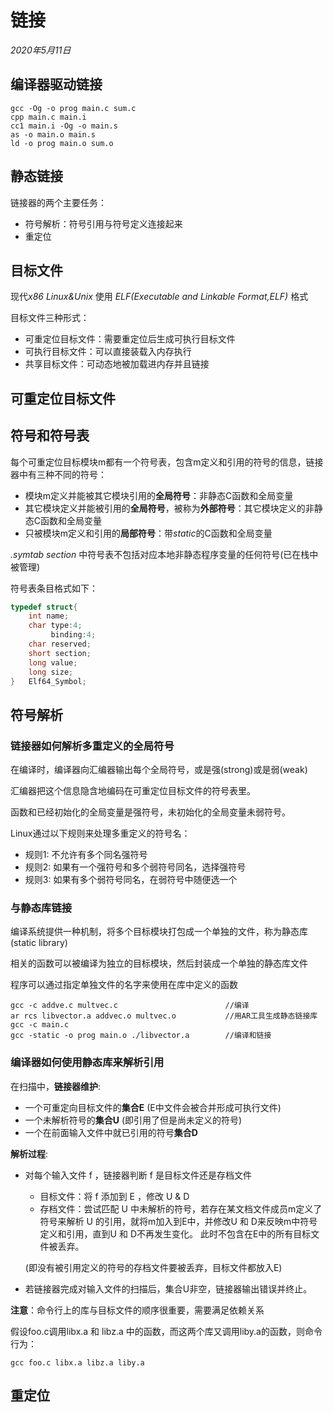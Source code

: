 # 链接
*2020年5月11日*
## 编译器驱动链接

```linux
gcc -Og -o prog main.c sum.c
cpp main.c main.i
cc1 main.i -Og -o main.s
as -o main.o main.s
ld -o prog main.o sum.o
```
## 静态链接
链接器的两个主要任务：
* 符号解析：符号引用与符号定义连接起来
* 重定位
  

## 目标文件
现代*x86 Linux&Unix* 使用 *ELF(Executable and Linkable Format,ELF)* 格式

目标文件三种形式：
* 可重定位目标文件：需要重定位后生成可执行目标文件
* 可执行目标文件：可以直接装载入内存执行
* 共享目标文件：可动态地被加载进内存并且链接

## 可重定位目标文件

## 符号和符号表
每个可重定位目标模块m都有一个符号表，包含m定义和引用的符号的信息，链接器中有三种不同的符号：
* 模块m定义并能被其它模块引用的**全局符号**：非静态C函数和全局变量
* 其它模块定义并能被引用的**全局符号**，被称为**外部符号**：其它模块定义的非静态C函数和全局变量
* 只被模块m定义和引用的**局部符号**：带*static*的C函数和全局变量


*.symtab section* 中符号表不包括对应本地非静态程序变量的任何符号(已在栈中被管理)

符号表条目格式如下：
```c
typedef struct{
    int name;
    char type:4;        
         binding:4;
    char reserved;
    short section;
    long value;
    long size;
}   Elf64_Symbol;
```
## 符号解析
### 链接器如何解析多重定义的全局符号
在编译时，编译器向汇编器输出每个全局符号，或是强(strong)或是弱(weak)

汇编器把这个信息隐含地编码在可重定位目标文件的符号表里。

函数和已经初始化的全局变量是强符号，未初始化的全局变量未弱符号。  

Linux通过以下规则来处理多重定义的符号名：
* 规则1: 不允许有多个同名强符号
* 规则2: 如果有一个强符号和多个弱符号同名，选择强符号
* 规则3: 如果有多个弱符号同名，在弱符号中随便选一个

### 与静态库链接
编译系统提供一种机制，将多个目标模块打包成一个单独的文件，称为静态库(static library)

相关的函数可以被编译为独立的目标模块，然后封装成一个单独的静态库文件

程序可以通过指定单独文件的名字来使用在库中定义的函数

```linux
gcc -c addve.c multvec.c                        //编译
ar rcs libvector.a addvec.o multvec.o           //用AR工具生成静态链接库
gcc -c main.c           
gcc -static -o prog main.o ./libvector.a        //编译和链接
```


### 编译器如何使用静态库来解析引用
在扫描中，**链接器维护**:
* 一个可重定向目标文件的**集合E** (E中文件会被合并形成可执行文件)
* 一个未解析符号的**集合U** (即引用了但是尚未定义的符号)
* 一个在前面输入文件中就已引用的符号**集合D** 

**解析过程**:
* 对每个输入文件 f ，链接器判断 f 是目标文件还是存档文件
    * 目标文件：将 f 添加到 E ，修改 U & D
    * 存档文件：尝试匹配 U 中未解析的符号，若存在某文档文件成员m定义了符号来解析 U 的引用，就将m加入到E中，并修改U 和 D来反映m中符号定义和引用，直到U 和 D不再发生变化。 此时不包含在E中的所有目标文件被丢弃。
  
   (即没有被引用定义的符号的存档文件要被丢弃，目标文件都放入E)
* 若链接器完成对输入文件的扫描后，集合U非空，链接器输出错误并终止。 

**注意**：命令行上的库与目标文件的顺序很重要，需要满足依赖关系

假设foo.c调用libx.a 和 libz.a 中的函数，而这两个库又调用liby.a的函数，则命令行为：
```linux
gcc foo.c libx.a libz.a liby.a
```

## 重定位



